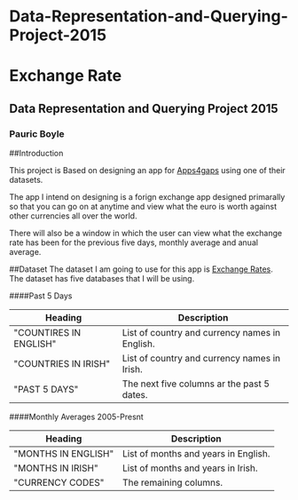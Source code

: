 # Data-Representation-and-Querying-Project-2015

# Exchange Rate
## Data Representation and Querying Project 2015
### Pauric Boyle

##Introduction

This project is Based on designing an app for [Apps4gaps](http://apps4gaps.ie/) using one of their datasets. 

The app I intend on designing is a forign exchange app designed primarally so that you can go on at anytime and view what the euro is worth against other currencies all over the world. 

There will also be a window in which the user can view what the exchange rate has been for the previous five days, monthly average and anual average. 


##Dataset
The dataset I am going to use for this app is [Exchange Rates](https://data.gov.ie/dataset/exchange-rates/). The dataset has five databases that I will be using. 

####Past 5 Days

Heading | Description  
---------|-----------
"COUNTIRES IN ENGLISH" |List of country and currency names in English. 
"COUNTRIES IN IRISH" | List of country and currency names in Irish.
"PAST 5 DAYS" | The next five columns ar the past 5 dates.

####Monthly Averages 2005-Presnt

Heading | Description  
---------|-----------
"MONTHS IN ENGLISH" |List of months and years in English. 
"MONTHS IN IRISH" | List of months and years in Irish.
"CURRENCY CODES" | The remaining columns.


